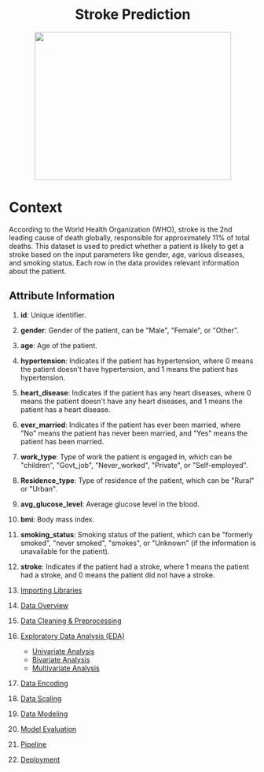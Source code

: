 
<h1 style="text-align:center;">Stroke Prediction</h1>
<p align="center">
  <img src="https://images.ctfassets.net/yixw23k2v6vo/3WpTUk6z52hVzvtTsPaWT/ef7c4d18a15e79f3d3533355ae380411/iStock-1168179082.jpg" width="400" height="300">
</p>

# Context

According to the World Health Organization (WHO), stroke is the 2nd leading cause of death globally, responsible for approximately 11% of total deaths. This dataset is used to predict whether a patient is likely to get a stroke based on the input parameters like gender, age, various diseases, and smoking status. Each row in the data provides relevant information about the patient.

## Attribute Information

1. **id**: Unique identifier.
2. **gender**: Gender of the patient, can be "Male", "Female", or "Other".
3. **age**: Age of the patient.
4. **hypertension**: Indicates if the patient has hypertension, where 0 means the patient doesn't have hypertension, and 1 means the patient has hypertension.
5. **heart_disease**: Indicates if the patient has any heart diseases, where 0 means the patient doesn't have any heart diseases, and 1 means the patient has a heart disease.
6. **ever_married**: Indicates if the patient has ever been married, where "No" means the patient has never been married, and "Yes" means the patient has been married.
7. **work_type**: Type of work the patient is engaged in, which can be "children", "Govt_job", "Never_worked", "Private", or "Self-employed".
8. **Residence_type**: Type of residence of the patient, which can be "Rural" or "Urban".
9. **avg_glucose_level**: Average glucose level in the blood.
10. **bmi**: Body mass index.
11. **smoking_status**: Smoking status of the patient, which can be "formerly smoked", "never smoked", "smokes", or "Unknown" (if the information is unavailable for the patient).
12. **stroke**: Indicates if the patient had a stroke, where 1 means the patient had a stroke, and 0 means the patient did not have a stroke.


1. [Importing Libraries](#importing-libraries)
2. [Data Overview](#data-overview)
3. [Data Cleaning & Preprocessing](#data-cleaning-and-preprocessing)
4. [Exploratory Data Analysis (EDA)](#exploratory-data-analysis-eda)
    - [Univariate Analysis](#univariate-analysis)
    - [Bivariate Analysis](#bivariate-analysis)
    - [Multivariate Analysis](#multivariate-analysis)
5. [Data Encoding](#data-encoding)
6. [Data Scaling](#data-scaling)
7. [Data Modeling](#data-modeling)
8. [Model Evaluation](#model-evaluation)
9. [Pipeline](#pipeline)
10. [Deployment](#deployment)
